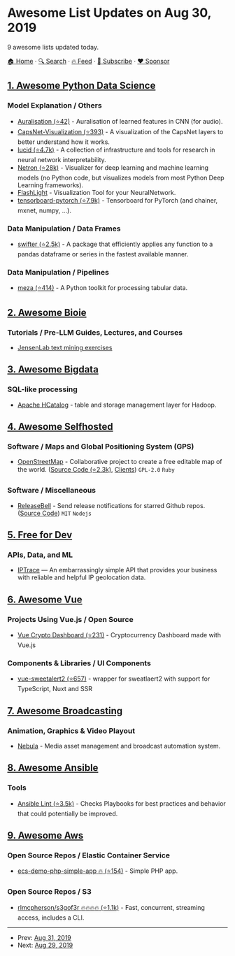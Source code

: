 # Awesome List Updates on Aug 30, 2019

9 awesome lists updated today.

[🏠 Home](/README.md) · [🔍 Search](https://www.trackawesomelist.com/search/) · [🔥 Feed](https://www.trackawesomelist.com/rss.xml) · [📮 Subscribe](https://trackawesomelist.us17.list-manage.com/subscribe?u=d2f0117aa829c83a63ec63c2f&id=36a103854c) · [❤️  Sponsor](https://github.com/sponsors/theowenyoung)



## [1. Awesome Python Data Science](/content/krzjoa/awesome-python-data-science/README.md)

### Model Explanation / Others

*   [Auralisation (⭐42)](https://github.com/keunwoochoi/Auralisation) - Auralisation of learned features in CNN (for audio).
*   [CapsNet-Visualization (⭐393)](https://github.com/bourdakos1/CapsNet-Visualization) - A visualization of the CapsNet layers to better understand how it works.
*   [lucid (⭐4.7k)](https://github.com/tensorflow/lucid) - A collection of infrastructure and tools for research in neural network interpretability.
*   [Netron (⭐28k)](https://github.com/lutzroeder/Netron) - Visualizer for deep learning and machine learning models (no Python code, but visualizes models from most Python Deep Learning frameworks).
*   [FlashLight](https://github.com/dlguys/flashlight) - Visualization Tool for your NeuralNetwork.
*   [tensorboard-pytorch (⭐7.9k)](https://github.com/lanpa/tensorboard-pytorch) - Tensorboard for PyTorch (and chainer, mxnet, numpy, ...).

### Data Manipulation / Data Frames

*   [swifter (⭐2.5k)](https://github.com/jmcarpenter2/swifter) - A package that efficiently applies any function to a pandas dataframe or series in the fastest available manner.

### Data Manipulation / Pipelines

*   [meza (⭐414)](https://github.com/reubano/meza) - A Python toolkit for processing tabular data.

## [2. Awesome Bioie](/content/caufieldjh/awesome-bioie/README.md)

### Tutorials / Pre-LLM Guides, Lectures, and Courses

*   [JensenLab text mining exercises](https://jensenlab.org/training/textmining/)

## [3. Awesome Bigdata](/content/newTendermint/awesome-bigdata/README.md)

### SQL-like processing

*   [Apache HCatalog](https://cwiki.apache.org/confluence/display/Hive/HCatalog) - table and storage management layer for Hadoop.

## [4. Awesome Selfhosted](/content/awesome-selfhosted/awesome-selfhosted/README.md)

### Software / Maps and Global Positioning System (GPS)

*   [OpenStreetMap](https://www.openstreetmap.org/) - Collaborative project to create a free editable map of the world. ([Source Code (⭐2.3k)](https://github.com/openstreetmap/openstreetmap-website), [Clients](https://wiki.openstreetmap.org/wiki/Software)) `GPL-2.0` `Ruby`

### Software / Miscellaneous

*   [ReleaseBell](https://releasebell.com/) - Send release notifications for starred Github repos. ([Source Code](https://git.cloudron.io/cloudron/releasebell)) `MIT` `Nodejs`

## [5. Free for Dev](/content/ripienaar/free-for-dev/README.md)

### APIs, Data, and ML

*   [IPTrace](https://iptrace.io) — An embarrassingly simple API that provides your business with reliable and helpful IP geolocation data.

## [6. Awesome Vue](/content/vuejs/awesome-vue/README.md)

### Projects Using Vue.js / Open Source

*   [Vue Crypto Dashboard (⭐231)](https://github.com/JayeshLab/vue-crypto-dashboard) - Cryptocurrency Dashboard made with Vue.js

### Components & Libraries / UI Components

*   [vue-sweetalert2 (⭐657)](https://github.com/avil13/vue-sweetalert2) - wrapper for sweatlaert2 with support for TypeScript, Nuxt and SSR

## [7. Awesome Broadcasting](/content/ebu/awesome-broadcasting/README.md)

### Animation, Graphics & Video Playout

*   [Nebula](https://github.com/nebulabroadcast) - Media asset management and broadcast automation system.

## [8. Awesome Ansible](/content/ansible-community/awesome-ansible/README.md)

### Tools

*   [Ansible Lint (⭐3.5k)](https://github.com/ansible/ansible-lint) - Checks Playbooks for best practices and behavior that could potentially be improved.

## [9. Awesome Aws](/content/donnemartin/awesome-aws/README.md)

### Open Source Repos / Elastic Container Service

*   [ecs-demo-php-simple-app :fire: (⭐154)](https://github.com/awslabs/ecs-demo-php-simple-app) - Simple PHP app.

### Open Source Repos / S3

*   [rlmcpherson/s3gof3r :fire::fire::fire::fire: (⭐1.1k)](https://github.com/rlmcpherson/s3gof3r) - Fast, concurrent, streaming access, includes a CLI.

---

- Prev: [Aug 31, 2019](/content/2019/08/31/README.md)
- Next: [Aug 29, 2019](/content/2019/08/29/README.md)